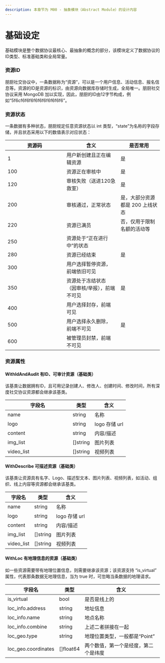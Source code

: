 ```yaml
---
description: 本章节为 M00 - 抽象模块（Abstract Module）的设计内容
---
```


# 基础设定

基础模块是整个数据协议最核心、最抽象的概念的部分，该模块定义了数据协议的ID类型、标准基础类和全局常量。

### 资源ID

朋厨社交协议中，一条数据称为“资源”，可以是一个用户信息、活动信息、报名信息等。资源的ID是资源的标识，由资源向数据库存储时生成，全局唯一。朋厨社交协议采用 MongoDB 加以实现，因此，朋厨的ID由12字节构成，例如“5f6cf6f6f6f6f6f6f6f6f6f6”。



### 资源状态

一条数据有多种状态，朋厨规定任意资源状态以 int 类型，“state”为名称的字段存储，并且状态采用以下的数值表示对应状态：

<table><thead><tr><th width="176">资源码</th><th>含义</th><th>是否常用</th></tr></thead><tbody><tr><td>1</td><td>用户新创建且正在编辑资源</td><td>是</td></tr><tr><td>100</td><td>资源正在审核中</td><td>是</td></tr><tr><td>120</td><td>审核失败（送进120急救室）</td><td>是</td></tr><tr><td>200</td><td>审核通过，正常状态</td><td>是，大部分资源都是 200 上线状态</td></tr><tr><td>220</td><td>资源已满员</td><td>否，仅用于限制名额的活动等</td></tr><tr><td>250</td><td>资源处于“正在进行中”的状态</td><td></td></tr><tr><td>280</td><td>资源已经结束</td><td>是</td></tr><tr><td>300</td><td>用户选择暂停资源，前端依旧可见</td><td></td></tr><tr><td>350</td><td>资源处于冻结状态（因审核/举报），前端不可见</td><td>是</td></tr><tr><td>400</td><td>用户选择封存，前端可见</td><td></td></tr><tr><td>500</td><td>用户选择永久删除，前端不可见</td><td>是</td></tr><tr><td>600</td><td>被管理员封禁，前端不可见</td><td></td></tr></tbody></table>



### 资源属性

#### WithIdAndAudit 有ID、可审计资源（基础类）

该基类让数据拥有ID，且可用记录创建人、修改人、创建时间、修改时间，所有深度社交协议资源都会继承该基类。

<table><thead><tr><th width="196">字段名</th><th>类型</th><th>含义</th></tr></thead><tbody><tr><td>name</td><td>string</td><td>名称</td></tr><tr><td>logo</td><td>string</td><td>logo 存储 url</td></tr><tr><td>content</td><td>string</td><td>内容/描述</td></tr><tr><td>img_list</td><td>[]string</td><td>图片列表</td></tr><tr><td>video_list</td><td>[]string</td><td>视频列表</td></tr></tbody></table>

#### WithDescribe 可描述资源（基础类）&#x20;

该基类让资源具有名字、Logo、描述型文本、图片列表、视频列表，如活动、组织、线上内容等资源都会继承该基类。

| 字段名         | 类型        | 含义          |
| ----------- | --------- | ----------- |
| name        | string    | 名称          |
| logo        | string    | logo 存储 url |
| content     | string    | 内容/描述       |
| img\_list   | \[]string | 图片列表        |
| video\_list | \[]string | 视频列表        |

#### WithLoc 有地理信息的资源（基础类）&#x20;

如一些资源需要带有地理位置信息，则需要继承该资源；该资源支持 “is\_virtual” 属性，代表那条数据无地理信息，当为 true 时，可忽略当条数据的地理请求。

| 字段名                  | 类型         | 含义                 |
| -------------------- | ---------- | ------------------ |
| is\_virtual          | bool       | 是否是线上的             |
| loc\_info.address    | string     | 地址信息               |
| loc\_info.name       | string     | 地点名称               |
| loc\_info.combine    | string     | 上述二者拼接在一起          |
| loc\_geo.type        | string     | 地理位置类型，一般都是“Point” |
| loc\_geo.coordinates | \[]float64 | 两个数值，第一个是经度，第二个是纬度 |

